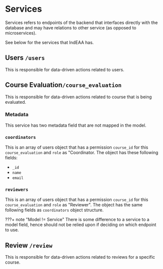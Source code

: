 # Services
Services refers to endpoints of the backend that interfaces directly with the database and may have relations to other service (as opposed to microservices).

See below for the services that IndEAA has.

## Users `/users`
This is responsible for data-driven actions related to users.

## Course Evaluation`/course_evaluation`
This is responsible for data-driven actions related to course that is being evaluated.

### Metadata
This service has two metadata field that are not mapped in the model.

### `coordinators`

This is an array of users object that has a permission `course_id` for this `course_evaluation` and `role` as "Coordinator. The object has these following fields:

- `_id`
- `name`
- `email`

### `reviewers`
This is an array of users object that has a permission `course_id` for this `course_evaluation` and `role` as "Reviewer". The object has the same following fields as `coordinators` object structure.

???+ note "Model != Service"
    There is some difference to a service to a model field, hence should not be relied upon if deciding on which endpoint to use.

## Review `/review`
This is responsible for data-driven actions related to reviews for a specific course.